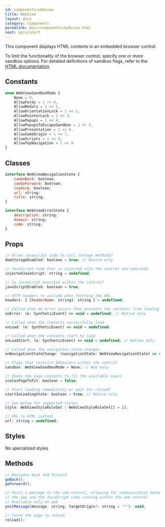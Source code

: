 ```yaml
---
id: components/webview
title: WebView
layout: docs
category: Components
permalink: docs/components/webview.html
next: apis/alert
---
```


This component displays HTML contents in an embedded browser control.

To limit the functionality of the browser control, specify one or more sandbox options. For detailed definitions of sandbox flags, refer to the [HTML documentation](https://developer.mozilla.org/en-US/docs/Web/HTML/Element/iframe).


## Constants
``` javascript
enum WebViewSandboxMode {
    None = 0,
    AllowForms = 1 << 0,
    AllowModals = 1 << 1,
    AllowOrientationLock = 1 << 2,
    AllowPointerLock = 1 << 3,
    AllowPopups = 1 << 4,
    AllowPopupsToEscapeSandbox = 1 << 5,
    AllowPresentation = 1 << 6,
    AllowSameOrigin = 1 << 7,
    AllowScripts = 1 << 8,
    AllowTopNavigation = 1 << 9
}
```

## Classes
``` javascript
interface WebViewNavigationState {
    canGoBack: boolean;
    canGoForward: boolean;
    loading: boolean;
    url: string;
    title: string;
}

interface WebViewErrorState {
    description: string;
    domain: string;
    code: string;
}
```

## Props
``` javascript
// Allow javascript code to call storage methods?
domStorageEnabled: boolean = true; // Native only

// JavaScript code that is injected into the control and executed
injectedJavaScript: string = undefined;

// Is JavaScript executed within the control?
javaScriptEnabled: boolean = true;

// HTTP headers to include when fetching the URL.
headers: { [headerName: string]: string } = undefined;

// Called when an error occurs that prevents the contents from loading
onError: (e: SyntheticEvent) => void = undefined; // Native only

// Called when the contents successfully load
onLoad: (e: SyntheticEvent) => void = undefined;

// Called when the contents start to load
onLoadStart: (e: SyntheticEvent) => void = undefined; // Native only

// Called when the navigation state changes
onNavigationStateChange: (navigationState: WebViewNavigationState) => void;

// Flags that restrict behaviors within the control
sandbox: WebViewSandboxMode = None; // Web only

// Zooms the page contents to fit the available space
scalesPageToFit: boolean = false;

// Start loading immediately or wait for reload?
startInLoadingState: boolean = true; // Native only

// See below for supported styles
style: WebViewStyleRuleSet | WebViewStyleRuleSet[] = [];

// URL to HTML content
url: string = undefined;
```

## Styles
No specialized styles

## Methods
``` javascript
// Navigate back and forward
goBack();
goForward();

// Posts a message to the web control, allowing for communication between
// the app and the JavaScript code running within the web control
// Available only on web
postMessage(message: string, targetOrigin?: string = '*'): void;

// Force the page to reload
reload();
```




